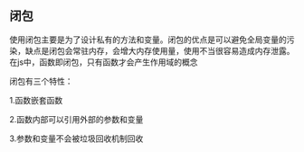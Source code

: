 ## 闭包

使用闭包主要是为了设计私有的方法和变量。闭包的优点是可以避免全局变量的污染，缺点是闭包会常驻内存，会增大内存使用量，使用不当很容易造成内存泄露。在js中，函数即闭包，只有函数才会产生作用域的概念

闭包有三个特性：

1.函数嵌套函数

2.函数内部可以引用外部的参数和变量

3.参数和变量不会被垃圾回收机制回收
